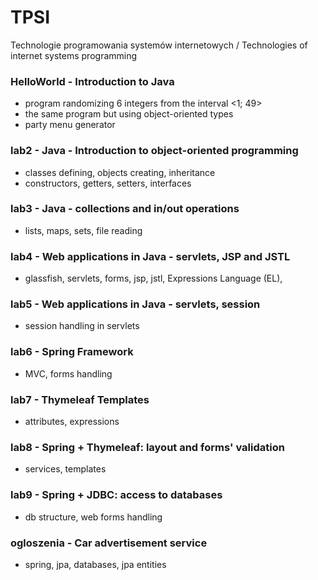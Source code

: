 # TPSI
Technologie programowania systemów internetowych / Technologies of internet systems programming

### HelloWorld - Introduction to Java<br>
* program randomizing 6 integers from the interval <1; 49>
* the same program but using object-oriented types
* party menu generator
### lab2 - Java - Introduction to object-oriented programming
* classes defining, objects creating, inheritance
* constructors, getters, setters, interfaces
### lab3 - Java - collections and in/out operations
* lists, maps, sets, file reading
### lab4 - Web applications in Java - servlets, JSP and JSTL<br>
* glassfish, servlets, forms, jsp, jstl, Expressions Language (EL), 
### lab5 - Web applications in Java - servlets, session<br>
* session handling in servlets
### lab6 - Spring Framework<br>
* MVC, forms handling
### lab7 - Thymeleaf Templates<br>
* attributes, expressions
### lab8 - Spring + Thymeleaf: layout and forms' validation<br>
* services, templates
### lab9 - Spring + JDBC: access to databases<br>
* db structure, web forms handling
### ogloszenia - Car advertisement service
* spring, jpa, databases, jpa entities

